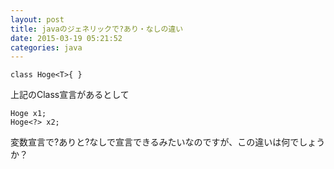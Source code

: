 ```yaml
---
layout: post
title: javaのジェネリックで?あり・なしの違い
date: 2015-03-19 05:21:52
categories: java
---
```

<pre><code>class Hoge&lt;T&gt;{ }
</code></pre>

<p>上記のClass宣言があるとして</p>

<pre><code>Hoge x1;
Hoge&lt;?&gt; x2;
</code></pre>

<p>変数宣言で?ありと?なしで宣言できるみたいなのですが、この違いは何でしょうか？</p>
